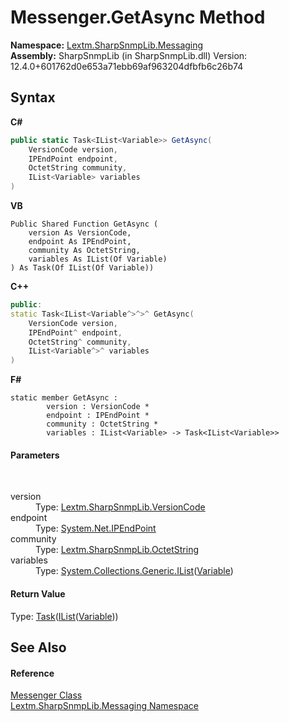 # Messenger.GetAsync Method 
 

**Namespace:**&nbsp;<a href="N_Lextm_SharpSnmpLib_Messaging">Lextm.SharpSnmpLib.Messaging</a><br />**Assembly:**&nbsp;SharpSnmpLib (in SharpSnmpLib.dll) Version: 12.4.0+601762d0e653a71ebb69af963204dfbfb6c26b74

## Syntax

**C#**<br />
``` C#
public static Task<IList<Variable>> GetAsync(
	VersionCode version,
	IPEndPoint endpoint,
	OctetString community,
	IList<Variable> variables
)
```

**VB**<br />
``` VB
Public Shared Function GetAsync ( 
	version As VersionCode,
	endpoint As IPEndPoint,
	community As OctetString,
	variables As IList(Of Variable)
) As Task(Of IList(Of Variable))
```

**C++**<br />
``` C++
public:
static Task<IList<Variable^>^>^ GetAsync(
	VersionCode version, 
	IPEndPoint^ endpoint, 
	OctetString^ community, 
	IList<Variable^>^ variables
)
```

**F#**<br />
``` F#
static member GetAsync : 
        version : VersionCode * 
        endpoint : IPEndPoint * 
        community : OctetString * 
        variables : IList<Variable> -> Task<IList<Variable>> 

```


#### Parameters
&nbsp;<dl><dt>version</dt><dd>Type: <a href="T_Lextm_SharpSnmpLib_VersionCode">Lextm.SharpSnmpLib.VersionCode</a><br /></dd><dt>endpoint</dt><dd>Type: <a href="https://docs.microsoft.com/dotnet/api/system.net.ipendpoint" target="_blank" rel="noopener noreferrer">System.Net.IPEndPoint</a><br /></dd><dt>community</dt><dd>Type: <a href="T_Lextm_SharpSnmpLib_OctetString">Lextm.SharpSnmpLib.OctetString</a><br /></dd><dt>variables</dt><dd>Type: <a href="https://docs.microsoft.com/dotnet/api/system.collections.generic.ilist-1" target="_blank" rel="noopener noreferrer">System.Collections.Generic.IList</a>(<a href="T_Lextm_SharpSnmpLib_Variable">Variable</a>)<br /></dd></dl>

#### Return Value
Type: <a href="https://docs.microsoft.com/dotnet/api/system.threading.tasks.task-1" target="_blank" rel="noopener noreferrer">Task</a>(<a href="https://docs.microsoft.com/dotnet/api/system.collections.generic.ilist-1" target="_blank" rel="noopener noreferrer">IList</a>(<a href="T_Lextm_SharpSnmpLib_Variable">Variable</a>))

## See Also


#### Reference
<a href="T_Lextm_SharpSnmpLib_Messaging_Messenger">Messenger Class</a><br /><a href="N_Lextm_SharpSnmpLib_Messaging">Lextm.SharpSnmpLib.Messaging Namespace</a><br />